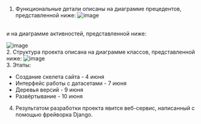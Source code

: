 1. Функциональные детали описаны на диаграмме прецедентов, представленной ниже:
![image](https://user-images.githubusercontent.com/44303944/120710326-b2f68080-c4c6-11eb-8606-cc57a764026c.png)
<br />
и на диаграмме активностей, представленной ниже:

![image](https://user-images.githubusercontent.com/44303944/120710391-c3a6f680-c4c6-11eb-8c88-1eb321a0b741.png)
<br />
2. Структура проекта описана на диаграмме классов, представленной ниже:
![image](https://user-images.githubusercontent.com/44303944/120710427-cace0480-c4c6-11eb-808a-89e2070623af.png)
<br />
3. Этапы:
  - Создание скелета сайта - 4 июня
  - Интерфейс работы с датасетами - 7 июня
  - Деревья версий - 9 июня
  - Развёртывание - 10 июня
4. Результатом разработки проекта явится веб-сервис, написанный с помощью фрейворка Django.
